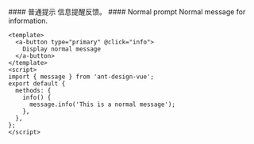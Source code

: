 <cn>
#### 普通提示
信息提醒反馈。
</cn>

<us>
#### Normal prompt
Normal message for information.
</us>

```vue
<template>
  <a-button type="primary" @click="info">
    Display normal message
  </a-button>
</template>
<script>
import { message } from 'ant-design-vue';
export default {
  methods: {
    info() {
      message.info('This is a normal message');
    },
  },
};
</script>
```
